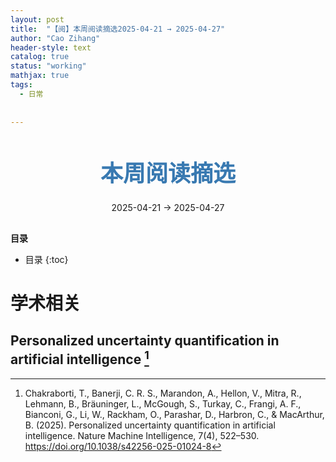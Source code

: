 ```yaml
---
layout: post
title:  "【阅】本周阅读摘选2025-04-21 → 2025-04-27"
author: "Cao Zihang"
header-style: text
catalog: true
status: "working"
mathjax: true
tags:
  - 日常
  
  
---
```

<center style="margin-bottom: 20px; margin-top: 50px"><font color="#3879B1" style="line-height: 1.4;font-weight: 700;font-size: 36px;box-sizing: border-box; ">本周阅读摘选</font></center>


<center style=" margin-bottom: 30px;">2025-04-21 → 2025-04-27</center>

<font style="font-weight: bold;">目录</font>

* 目录
{:toc}


# 学术相关

## Personalized uncertainty quantification in artificial intelligence [^1]

[^1]: Chakraborti, T., Banerji, C. R. S., Marandon, A., Hellon, V., Mitra, R., Lehmann, B., Bräuninger, L., McGough, S., Turkay, C., Frangi, A. F., Bianconi, G., Li, W., Rackham, O., Parashar, D., Harbron, C., & MacArthur, B. (2025). Personalized uncertainty quantification in artificial intelligence. Nature Machine Intelligence, 7(4), 522–530. https://doi.org/10.1038/s42256-025-01024-8

